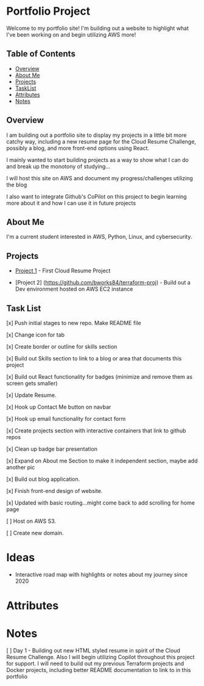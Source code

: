 # Portfolio Project

Welcome to my portfolio site! I'm building out a website to highlight what I've been working on and begin utilizing AWS more!

## Table of Contents

- [Overview](#overview)
- [About Me](#about-me)
- [Projects](#projects)
- [TaskList](#task-list)
- [Attributes](#attributes)
- [Notes](#notes)

## Overview

I am building out a portfolio site to display my projects in a little bit more catchy way, including a new resume page for the Cloud Resume Challenge, possibly a blog, and more front-end options using React.

I mainly wanted to start building projects as a way to show what I can do and break up the monotony of studying...

I will host this site on AWS and document my progress/challenges utilizing the blog

I also want to integrate Github's CoPilot on this project to begin learning more about it and how I can use it in future projects

## About Me

I'm a current student interested in AWS, Python, Linux, and cybersecurity.

## Projects

- [Project 1](https://github.com/bworks84/cloud-resume-challenge) - First Cloud Resume Project

- [Project 2] (https://github.com/bworks84/terraform-proj) - Build out a Dev environment hosted on AWS EC2 instance

## Task List

[x] Push initial stages to new repo. Make README file

[x] Change icon for tab

[x] Create border or outline for skills section

[x] Build out Skills section to link to a blog or area that documents this project

[x] Build out React functionality for badges (minimize and remove them as screen gets smaller)

[x] Update Resume.

[x] Hook up Contact Me button on navbar

[x] Hook up email functionality for contact form

[x] Create projects section with interactive containers that link to github repos

[x] Clean up badge bar presentation

[x] Expand on About me Section to make it independent section, maybe add another pic

[x] Build out blog application.

[x] Finish front-end design of website.

[x] Updated with basic routing...might come back to add scrolling for home page

[ ] Host on AWS S3.

[ ] Create new domain.

# Ideas

- Interactive road map with highlights or notes about my journey since 2020

# Attributes

# Notes

[ ] Day 1 - Building out new HTML styled resume in spirit of the Cloud Resume Challenge. Also I will begin utilizing Copilot throughout this project for support. I will need to build out my previous Terraform projects and Docker projects, including better README documentation to link to in this portfolio
